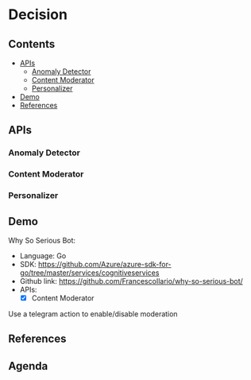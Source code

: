 # Decision <!-- omit in TOC -->

## Contents <!-- omit in TOC -->

- [APIs](#apis)
  - [Anomaly Detector](#anomaly-detector)
  - [Content Moderator](#content-moderator)
  - [Personalizer](#personalizer)
- [Demo](#demo)
- [References](#references)

## APIs
### Anomaly Detector
### Content Moderator
### Personalizer

## Demo

Why So Serious Bot:
- Language: Go
- SDK: https://github.com/Azure/azure-sdk-for-go/tree/master/services/cognitiveservices
- Github link: https://github.com/FrancescoIlario/why-so-serious-bot/
- APIs:
  - [x] Content Moderator

Use a telegram action to enable/disable moderation

## References

## Agenda <!-- omit in TOC -->